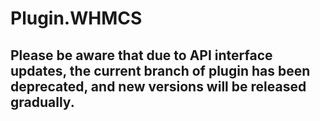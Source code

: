 # Plugin.WHMCS

## Please be aware that due to API interface updates, the current branch of plugin has been deprecated, and new versions will be released gradually.
